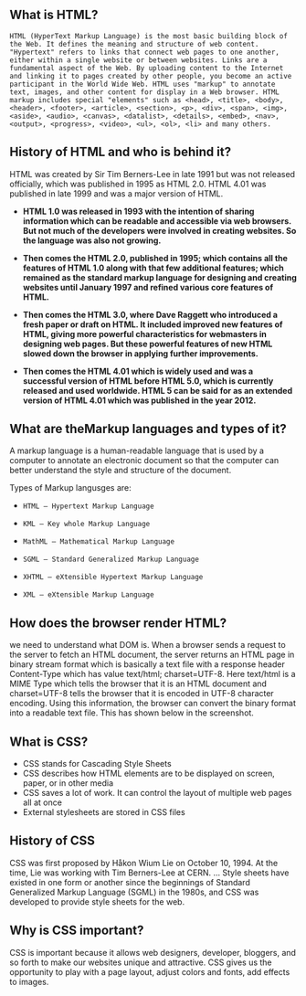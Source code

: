 ## What is HTML?

`HTML (HyperText Markup Language) is the most basic building block of the Web. It defines the meaning and structure of web content. "Hypertext" refers to links that connect web pages to one another, either within a single website or between websites. Links are a fundamental aspect of the Web. By uploading content to the Internet and linking it to pages created by other people, you become an active participant in the World Wide Web. HTML uses "markup" to annotate text, images, and other content for display in a Web browser. HTML markup includes special "elements" such as <head>, <title>, <body>, <header>, <footer>, <article>, <section>, <p>, <div>, <span>, <img>, <aside>, <audio>, <canvas>, <datalist>, <details>, <embed>, <nav>, <output>, <progress>, <video>, <ul>, <ol>, <li> and many others.`

## History of HTML and who is behind it?

HTML was created by Sir Tim Berners-Lee in late 1991 but was not released officially, which was published in 1995 as HTML 2.0. HTML 4.01 was published in late 1999 and was a major version of HTML.

- **HTML 1.0 was released in 1993 with the intention of sharing information which can be readable and accessible via web browsers. But not much of the developers were involved in creating websites. So the language was also not growing.**

- **Then comes the HTML 2.0, published in 1995; which contains all the features of HTML 1.0 along with that few additional features; which remained as the standard markup language for designing and creating websites until January 1997 and refined various core features of HTML.**
- **Then comes the HTML 3.0, where Dave Raggett who introduced a fresh paper or draft on HTML. It included improved new features of HTML, giving more powerful characteristics for webmasters in designing web pages. But these powerful features of new HTML slowed down the browser in applying further improvements.**
- **Then comes the HTML 4.01 which is widely used and was a successful version of HTML before HTML 5.0, which is currently released and used worldwide. HTML 5 can be said for as an extended version of HTML 4.01 which was published in the year 2012.**

## What are theMarkup languages and types of it?

A markup language is a human-readable language that is used by a computer to annotate an electronic document so that the computer can better understand the style and structure of the document.

Types of Markup langusges are:

-     HTML – Hypertext Markup Language
-     KML – Key whole Markup Language
-     MathML – Mathematical Markup Language
-     SGML – Standard Generalized Markup Language
-     XHTML – eXtensible Hypertext Markup Language
-     XML – eXtensible Markup Language

## How does the browser render HTML?

we need to understand what DOM is. When a browser sends a request to the server to fetch an HTML document, the server returns an HTML page in binary stream format which is basically a text file with a response header Content-Type which has value text/html; charset=UTF-8. Here text/html is a MIME Type which tells the browser that it is an HTML document and charset=UTF-8 tells the browser that it is encoded in UTF-8 character encoding. Using this information, the browser can convert the binary format into a readable text file. This has shown below in the screenshot.

## What is CSS?

- CSS stands for Cascading Style Sheets
- CSS describes how HTML elements are to be displayed on screen, paper, or in other media
- CSS saves a lot of work. It can control the layout of multiple web pages all at once
- External stylesheets are stored in CSS files

## History of CSS

CSS was first proposed by Håkon Wium Lie on October 10, 1994. At the time, Lie was working with Tim Berners-Lee at CERN. ... Style sheets have existed in one form or another since the beginnings of Standard Generalized Markup Language (SGML) in the 1980s, and CSS was developed to provide style sheets for the web.

## Why is CSS important?

CSS is important because it allows web designers, developer, bloggers, and so forth to make our websites unique and attractive. CSS gives us the opportunity to play with a page layout, adjust colors and fonts, add effects to images.
